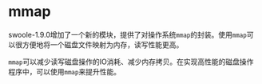 # mmap

swoole-1.9.0增加了一个新的模块，提供了对操作系统`mmap`的封装。使用`mmap`可以很方便地将一个磁盘文件映射为内存，读写性能更高。

`mmap`可以减少读写磁盘操作的IO消耗、减少内存拷贝。在实现高性能的磁盘操作程序中，可以使用`mmap`来提升性能。

